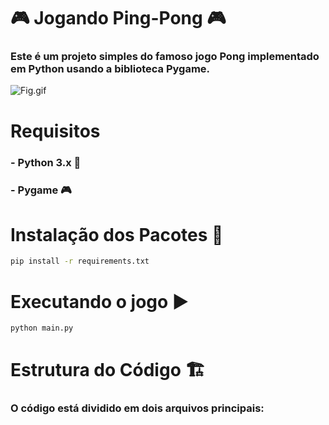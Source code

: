 # 🎮 Jogando Ping-Pong 🎮
### Este é um projeto simples do famoso jogo Pong implementado em Python usando a biblioteca Pygame.

![Fig.gif](img/parte.gif)

# Requisitos

### - Python 3.x 🐍
### - Pygame 🎮

# Instalação dos Pacotes 🔧

```bash
pip install -r requirements.txt
```

# Executando o jogo ▶️

```bash
python main.py
```

# Estrutura do Código 🏗️ 

### O código está dividido em dois arquivos principais:
